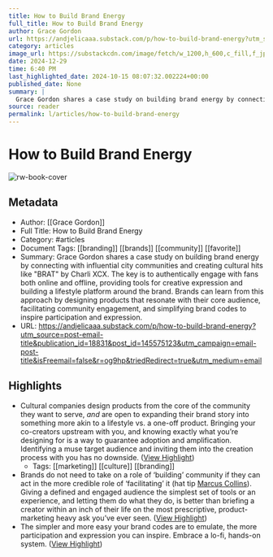 ```yaml
---
title: How to Build Brand Energy
full_title: How to Build Brand Energy
author: Grace Gordon
url: https://andjelicaaa.substack.com/p/how-to-build-brand-energy?utm_source=post-email-title&publication_id=18831&post_id=145575123&utm_campaign=email-post-title&isFreemail=false&r=og9hp&triedRedirect=true&utm_medium=email
category: articles
image_url: https://substackcdn.com/image/fetch/w_1200,h_600,c_fill,f_jpg,q_auto:good,fl_progressive:steep,g_auto/https%3A%2F%2Fsubstack-post-media.s3.amazonaws.com%2Fpublic%2Fimages%2F09e83d56-8810-4b61-bae0-a620ac4635d2_1600x1029.png
date: 2024-12-29
time: 6:40 PM
last_highlighted_date: 2024-10-15 08:07:32.002224+00:00
published_date: None
summary: |
  Grace Gordon shares a case study on building brand energy by connecting with influential city communities and creating cultural hits like "BRAT" by Charli XCX. The key is to authentically engage with fans both online and offline, providing tools for creative expression and building a lifestyle platform around the brand. Brands can learn from this approach by designing products that resonate with their core audience, facilitating community engagement, and simplifying brand codes to inspire participation and expression.
source: reader
permalink: l/articles/how-to-build-brand-energy
---
```

# How to Build Brand Energy

![rw-book-cover](https://substackcdn.com/image/fetch/w_1200,h_600,c_fill,f_jpg,q_auto:good,fl_progressive:steep,g_auto/https%3A%2F%2Fsubstack-post-media.s3.amazonaws.com%2Fpublic%2Fimages%2F09e83d56-8810-4b61-bae0-a620ac4635d2_1600x1029.png)

## Metadata
- Author: [[Grace Gordon]]
- Full Title: How to Build Brand Energy
- Category: #articles
- Document Tags: [[branding]] [[brands]] [[community]] [[favorite]] 
- Summary: Grace Gordon shares a case study on building brand energy by connecting with influential city communities and creating cultural hits like "BRAT" by Charli XCX. The key is to authentically engage with fans both online and offline, providing tools for creative expression and building a lifestyle platform around the brand. Brands can learn from this approach by designing products that resonate with their core audience, facilitating community engagement, and simplifying brand codes to inspire participation and expression.
- URL: https://andjelicaaa.substack.com/p/how-to-build-brand-energy?utm_source=post-email-title&publication_id=18831&post_id=145575123&utm_campaign=email-post-title&isFreemail=false&r=og9hp&triedRedirect=true&utm_medium=email

## Highlights
- Cultural companies design products from the core of the community they want to serve, *and* are open to expanding their brand story into something more akin to a lifestyle vs. a one-off product. Bringing your co-creators upstream with you, and knowing exactly what you’re designing for is a way to guarantee adoption and amplification. Identifying a muse target audience and inviting them into the creation process with you has no downside. ([View Highlight](https://read.readwise.io/read/01j0axaxy7nd44cn5fnwxhn5fq))
    - Tags: [[marketing]] [[culture]] [[branding]] 
- Brands do not need to take on a role of ‘building’ community if they can act in the more credible role of ‘facilitating’ it (hat tip [Marcus Collins](https://www.instagram.com/p/C8DDlm4PjId/)). Giving a defined and engaged audience the simplest set of tools or an experience, and letting them do what they do, is better than briefing a creator within an inch of their life on the most prescriptive, product-marketing heavy ask you’ve ever seen. ([View Highlight](https://read.readwise.io/read/01j0axb9kfdjx15h4tzkgb8nqj))
- The simpler and more easy your brand codes are to emulate, the more participation and expression you can inspire. Embrace a lo-fi, hands-on system. ([View Highlight](https://read.readwise.io/read/01j0axbgypqsxaqzn2dydp0yf1))


